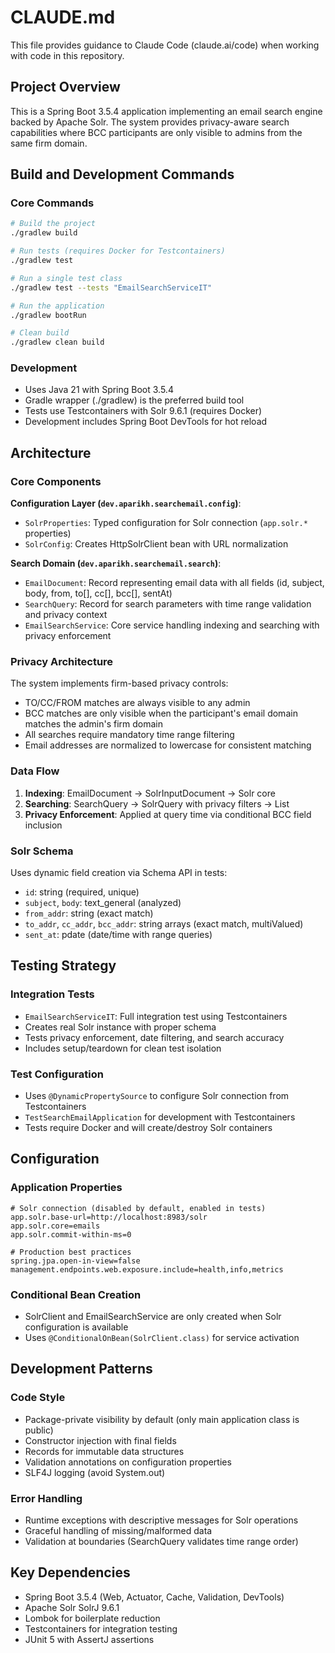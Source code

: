 # CLAUDE.md

This file provides guidance to Claude Code (claude.ai/code) when working with code in this repository.

## Project Overview

This is a Spring Boot 3.5.4 application implementing an email search engine backed by Apache Solr. The system provides privacy-aware search capabilities where BCC participants are only visible to admins from the same firm domain.

## Build and Development Commands

### Core Commands
```bash
# Build the project
./gradlew build

# Run tests (requires Docker for Testcontainers)
./gradlew test

# Run a single test class
./gradlew test --tests "EmailSearchServiceIT"

# Run the application
./gradlew bootRun

# Clean build
./gradlew clean build
```

### Development
- Uses Java 21 with Spring Boot 3.5.4
- Gradle wrapper (./gradlew) is the preferred build tool
- Tests use Testcontainers with Solr 9.6.1 (requires Docker)
- Development includes Spring Boot DevTools for hot reload

## Architecture

### Core Components

**Configuration Layer (`dev.aparikh.searchemail.config`)**:
- `SolrProperties`: Typed configuration for Solr connection (`app.solr.*` properties)
- `SolrConfig`: Creates HttpSolrClient bean with URL normalization

**Search Domain (`dev.aparikh.searchemail.search`)**:
- `EmailDocument`: Record representing email data with all fields (id, subject, body, from, to[], cc[], bcc[], sentAt)
- `SearchQuery`: Record for search parameters with time range validation and privacy context
- `EmailSearchService`: Core service handling indexing and searching with privacy enforcement

### Privacy Architecture
The system implements firm-based privacy controls:
- TO/CC/FROM matches are always visible to any admin
- BCC matches are only visible when the participant's email domain matches the admin's firm domain
- All searches require mandatory time range filtering
- Email addresses are normalized to lowercase for consistent matching

### Data Flow
1. **Indexing**: EmailDocument → SolrInputDocument → Solr core
2. **Searching**: SearchQuery → SolrQuery with privacy filters → List<EmailDocument>
3. **Privacy Enforcement**: Applied at query time via conditional BCC field inclusion

### Solr Schema
Uses dynamic field creation via Schema API in tests:
- `id`: string (required, unique)
- `subject`, `body`: text_general (analyzed)
- `from_addr`: string (exact match)
- `to_addr`, `cc_addr`, `bcc_addr`: string arrays (exact match, multiValued)
- `sent_at`: pdate (date/time with range queries)

## Testing Strategy

### Integration Tests
- `EmailSearchServiceIT`: Full integration test using Testcontainers
- Creates real Solr instance with proper schema
- Tests privacy enforcement, date filtering, and search accuracy
- Includes setup/teardown for clean test isolation

### Test Configuration
- Uses `@DynamicPropertySource` to configure Solr connection from Testcontainers
- `TestSearchEmailApplication` for development with Testcontainers
- Tests require Docker and will create/destroy Solr containers

## Configuration

### Application Properties
```properties
# Solr connection (disabled by default, enabled in tests)
app.solr.base-url=http://localhost:8983/solr
app.solr.core=emails
app.solr.commit-within-ms=0

# Production best practices
spring.jpa.open-in-view=false
management.endpoints.web.exposure.include=health,info,metrics
```

### Conditional Bean Creation
- SolrClient and EmailSearchService are only created when Solr configuration is available
- Uses `@ConditionalOnBean(SolrClient.class)` for service activation

## Development Patterns

### Code Style
- Package-private visibility by default (only main application class is public)
- Constructor injection with final fields
- Records for immutable data structures
- Validation annotations on configuration properties
- SLF4J logging (avoid System.out)

### Error Handling
- Runtime exceptions with descriptive messages for Solr operations
- Graceful handling of missing/malformed data
- Validation at boundaries (SearchQuery validates time range order)

## Key Dependencies
- Spring Boot 3.5.4 (Web, Actuator, Cache, Validation, DevTools)
- Apache Solr SolrJ 9.6.1
- Lombok for boilerplate reduction
- Testcontainers for integration testing
- JUnit 5 with AssertJ assertions